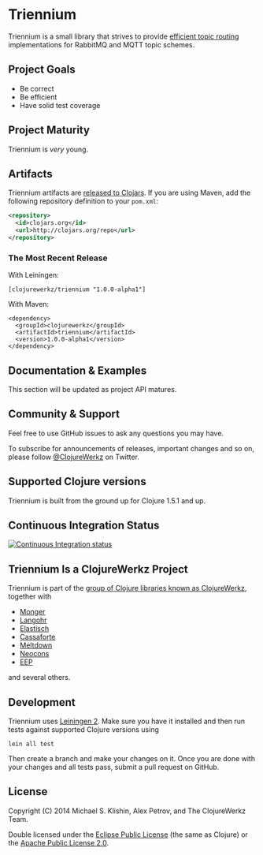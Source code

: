 # Triennium

Triennium is a small library that strives to provide [efficient
topic routing]() implementations for RabbitMQ and MQTT topic schemes.


## Project Goals

 * Be correct
 * Be efficient
 * Have solid test coverage


## Project Maturity

Triennium is *very* young.


## Artifacts

Triennium artifacts are [released to
Clojars](https://clojars.org/clojurewerkz/triennium). If you are using
Maven, add the following repository definition to your `pom.xml`:

``` xml
<repository>
  <id>clojars.org</id>
  <url>http://clojars.org/repo</url>
</repository>
```

### The Most Recent Release

With Leiningen:

    [clojurewerkz/triennium "1.0.0-alpha1"]


With Maven:

    <dependency>
      <groupId>clojurewerkz</groupId>
      <artifactId>triennium</artifactId>
      <version>1.0.0-alpha1</version>
    </dependency>


## Documentation & Examples

This section will be updated as project API matures.


## Community & Support

Feel free to use GitHub issues to ask any questions you may have.

To subscribe for announcements of releases, important changes and so
on, please follow [@ClojureWerkz](https://twitter.com/clojurewerkz) on
Twitter.



## Supported Clojure versions

Triennium is built from the ground up for Clojure 1.5.1 and up.


## Continuous Integration Status

[![Continuous Integration status](https://secure.travis-ci.org/clojurewerkz/triennium.png)](http://travis-ci.org/clojurewerkz/triennium)


## Triennium Is a ClojureWerkz Project

Triennium is part of the [group of Clojure libraries known as ClojureWerkz](http://clojurewerkz.org), together with

 * [Monger](http://clojuremongodb.info)
 * [Langohr](http://clojurerabbitmq.info)
 * [Elastisch](http://clojureelasticsearch.info)
 * [Cassaforte](http://clojurecassandra.info)
 * [Meltdown](https://github.com/clojurewerkz/meltdown)
 * [Neocons](http://clojureneo4j.info)
 * [EEP](https://github.com/clojurewerkz/eep)

and several others.


## Development

Triennium uses [Leiningen
2](https://github.com/technomancy/leiningen/blob/master/doc/TUTORIAL.md). Make
sure you have it installed and then run tests against supported
Clojure versions using

    lein all test

Then create a branch and make your changes on it. Once you are done
with your changes and all tests pass, submit a pull request on GitHub.



## License

Copyright (C) 2014 Michael S. Klishin, Alex Petrov, and The ClojureWerkz Team.

Double licensed under the [Eclipse Public License](http://www.eclipse.org/legal/epl-v10.html) (the same as Clojure) or
the [Apache Public License 2.0](http://www.apache.org/licenses/LICENSE-2.0.html).
